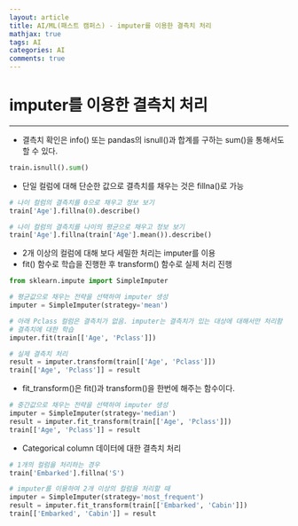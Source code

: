 ```yaml
---
layout: article
title: AI/ML(패스트 캠퍼스) - imputer를 이용한 결측치 처리
mathjax: true
tags: AI
categories: AI
comments: true
---
```


# imputer를 이용한 결측치 처리

---

- 결측치 확인은 info() 또는 pandas의 isnull()과 합계를 구하는 sum()을 통해서도 할 수 있다.
``` python
train.isnull().sum()
```

- 단일 컬럼에 대해 단순한 값으로 결측치를 채우는 것은 fillna()로 가능
``` python
# 나이 컬럼의 결측치를 0으로 채우고 정보 보기
train['Age'].fillna(0).describe()

# 나이 컬럼의 결측치를 나이의 평균으로 채우고 정보 보기
train['Age'].fillna(train['Age'].mean()).describe()
```

- 2개 이상의 컬럼에 대해 보다 세밀한 처리는 imputer를 이용
- fit() 함수로 학습을 진행한 후 transform() 함수로 실제 처리 진행
``` python
from sklearn.impute import SimpleImputer

# 평균값으로 채우는 전략을 선택하여 imputer 생성
imputer = SimpleImputer(strategy='mean')

# 아래 Pclass 컬럼은 결측치가 없음. imputer는 결측치가 있는 대상에 대해서만 처리함
# 결측치에 대한 학습
imputer.fit(train[['Age', 'Pclass']])

# 실제 결측치 처리
result = imputer.transform(train[['Age', 'Pclass']])
train[['Age', 'Pclass']] = result
```

- fit_transform()은 fit()과 transform()을 한번에 해주는 함수이다.
``` python
# 중간값으로 채우는 전략을 선택하여 imputer 생성
imputer = SimpleImputer(strategy='median')
result = imputer.fit_transform(train[['Age', 'Pclass']])
train[['Age', 'Pclass']] = result
```

- Categorical column 데이터에 대한 결측치 처리
``` python
# 1개의 컬럼을 처리하는 경우
train['Embarked'].fillna('S')

# imputer를 이용하여 2개 이상의 컬럼을 처리할 때
imputer = SimpleImputer(strategy='most_frequent')
result = imputer.fit_transform(train[['Embarked', 'Cabin']])
train[['Embarked', 'Cabin']] = result
```
